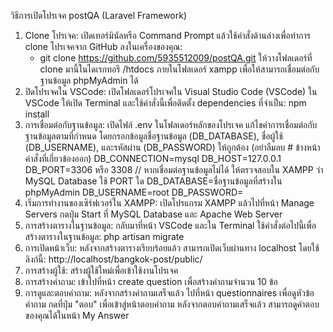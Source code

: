 วิธีการเปิดโปรเจค postQA (Laravel Framework)
1. Clone โปรเจค:
    เปิดเทอร์มินัลหรือ Command Prompt แล้วใช้คำสั่งด้านล่างเพื่อทำการ clone โปรเจคจาก GitHub ลงในเครื่องของคุณ:
      * git clone https://github.com/5935512009/postQA.git
    ให้วางโฟลเดอร์ที่ clone มานี้ในไดเรกทอรี /htdocs ภายในโฟลเดอร์ xampp เพื่อให้สามารถเชื่อมต่อกับฐานข้อมูล phpMyAdmin ได้
2. ปิดโปรเจคใน VSCode:
    เปิดโฟลเดอร์โปรเจคใน Visual Studio Code (VSCode)
    ใน VSCode ให้เปิด Terminal และใช้คำสั่งนี้เพื่อติดตั้ง dependencies ที่จำเป็น:
       npm install
3. การเชื่อมต่อกับฐานข้อมูล:
    เปิดไฟล์ .env ในโฟลเดอร์หลักของโปรเจค
    แก้ไขค่าการเชื่อมต่อกับฐานข้อมูลตามที่กำหนด โดยกรอกข้อมูลชื่อฐานข้อมูล (DB_DATABASE), ชื่อผู้ใช้ (DB_USERNAME), และรหัสผ่าน (DB_PASSWORD) ให้ถูกต้อง (อย่าลืมลบ # ข้างหน้าคำสั่งที่เกี่ยวข้องออก)
        DB_CONNECTION=mysql
        DB_HOST=127.0.0.1
        DB_PORT=3306 หรือ 3308 // หากเชื่อมต่อฐานข้อมูลไม่ได้ ให้ตรวจสอบใน XAMPP ว่า MySQL Database ใช้ PORT ใด
        DB_DATABASE=ชื่อฐานข้อมูลที่สร้างใน phpMyAdmin
        DB_USERNAME=root
        DB_PASSWORD=
4. เริ่มการทำงานของเซิร์ฟเวอร์ใน XAMPP:
    เปิดโปรแกรม XAMPP แล้วไปที่หน้า Manage Servers
    กดปุ่ม Start ที่ MySQL Database และ Apache Web Server
5. การสร้างตารางในฐานข้อมูล:
    กลับมาที่หน้า VSCode และใน Terminal ใช้คำสั่งต่อไปนี้เพื่อสร้างตารางในฐานข้อมูล:
       php artisan migrate
6. การเปิดหน้าเว็บ:
    หลังจากสร้างตารางเรียบร้อยแล้ว สามารถเปิดเว็บผ่านทาง localhost โดยใช้ลิงก์นี้:
       http://localhost/bangkok-post/public/
7. การสร้างผู้ใช้:
    สร้างผู้ใช้ใหม่เพื่อเข้าใช้งานโปรเจค
8. การสร้างคำถาม:
    เข้าไปที่หน้า create question เพื่อสร้างคำถามจำนวน 10 ข้อ
9. การดูและตอบคำถาม:
    หลังจากสร้างคำถามเสร็จแล้ว ไปที่หน้า questionnaires เพื่อดูหัวข้อคำถาม
    กดที่ปุ่ม "ตอบ" เพื่อเข้าสู่หน้าตอบคำถาม
    หลังจากตอบคำถามเสร็จแล้ว สามารถดูคำตอบของคุณได้ในหน้า My Answer
